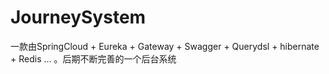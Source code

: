 # JourneySystem
一款由SpringCloud + Eureka + Gateway + Swagger + Querydsl + hibernate + Redis ... 。后期不断完善的一个后台系统
